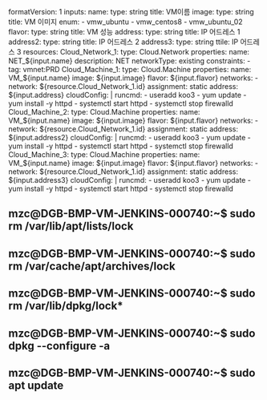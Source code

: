 formatVersion: 1
inputs:
  name:
    type: string
    title: VM이름
  image:
    type: string
    title: VM 이미지
    enum:
      - vmw_ubuntu
      - vmw_centos8
      - vmw_ubuntu_02
  flavor:
    type: string
    title: VM 성능
  address:
    type: string
    title: IP 어드레스 1
  address2:
    type: string
    title: IP 어드레스 2
  address3:
    type: string
    ttile: IP 어드레스 3
resources:
  Cloud_Network_1:
    type: Cloud.Network
    properties:
      name: NET_${input.name}
      description: NET
      networkType: existing
      constraints:
        - tag: vmnet:PRD
  Cloud_Machine_1:
    type: Cloud.Machine
    properties:
      name: VM_${input.name}
      image: ${input.image}
      flavor: ${input.flavor}
      networks:
        - network: ${resource.Cloud_Network_1.id}
          assignment: static
          address: ${input.address}
      cloudConfig: |
        runcmd:
          - useradd koo3
          - yum update
          - yum install -y httpd
          - systemctl start httpd
          - systemctl stop firewalld
  Cloud_Machine_2:
    type: Cloud.Machine
    properties:
      name: VM_${input.name}
      image: ${input.image}
      flavor: ${input.flavor}
      networks:
        - network: ${resource.Cloud_Network_1.id}
          assignment: static
          address: ${input.address2}
      cloudConfig: |
        runcmd:
          - useradd koo3
          - yum update
          - yum install -y httpd
          - systemctl start httpd
          - systemctl stop firewalld
  Cloud_Machine_3:
    type: Cloud.Machine
    properties:
      name: VM_${input.name}
      image: ${input.image}
      flavor: ${input.flavor}
      networks:
        - network: ${resource.Cloud_Network_1.id}
          assignment: static
          address: ${input.address3}
      cloudConfig: |
        runcmd:
          - useradd koo3
          - yum update
          - yum install -y httpd
          - systemctl start httpd
          - systemctl stop firewalld


## mzc@DGB-BMP-VM-JENKINS-000740:~$ sudo rm /var/lib/apt/lists/lock
## mzc@DGB-BMP-VM-JENKINS-000740:~$ sudo rm /var/cache/apt/archives/lock
## mzc@DGB-BMP-VM-JENKINS-000740:~$ sudo rm /var/lib/dpkg/lock*
## mzc@DGB-BMP-VM-JENKINS-000740:~$ sudo dpkg --configure -a
## mzc@DGB-BMP-VM-JENKINS-000740:~$ sudo apt update
##